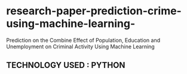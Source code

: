 # research-paper-prediction-crime-using-machine-learning-
Prediction on the Combine Effect of Population, Education and Unemployment on Criminal Activity Using Machine Learning


## TECHNOLOGY USED : **PYTHON**
